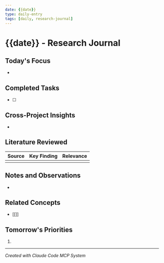 ```yaml
---
date: {{date}}
type: daily-entry
tags: [daily, research-journal]
---
```


# {{date}} - Research Journal

## Today's Focus
<!-- Main research goals for today -->
- 

## Completed Tasks
<!-- Tasks finished today -->
- [ ] 

## Cross-Project Insights
<!-- Ideas that span multiple projects -->
- 

## Literature Reviewed
<!-- Papers, PDFs, or resources examined -->
| Source | Key Finding | Relevance |
|--------|-------------|-----------|
| | | |

## Notes and Observations
<!-- General thoughts, questions, or observations -->
- 

## Related Concepts
<!-- Link to concept pages created or referenced -->
- [[]]

## Tomorrow's Priorities
<!-- What needs attention next -->
1. 

---
*Created with Claude Code MCP System*